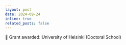 ```yaml
---
layout: post
date: 2024-09-24
inline: true
related_posts: false
---
```


🎉 Grant awarded: University of Helsinki (Doctoral School)
